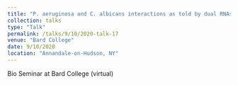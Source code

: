```yaml
---
title: "P. aeruginosa and C. albicans interactions as told by dual RNAseq"
collection: talks
type: "Talk"
permalink: /talks/9/10/2020-talk-17
venue: "Bard College"
date: 9/10/2020
location: "Annandale-on-Hudson, NY"
---
```


Bio Seminar at Bard College (virtual)
